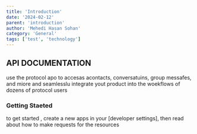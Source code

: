 ```yaml
---
title: 'Introduction'
date: '2024-02-12'
parent: 'introduction'
author: 'Mehedi Hasan Sohan'
category: 'General'
tags: ['test', 'technology']
---
```


## API DOCUMENTATION
use the protocol apo to accesas acontacts, conversatuins, group messafes, and miore and seamlesslu integrate yout product into the woekflows of dozens of protocol users

### Getting Staeted
to get started , create a new apps in your [developer settings], then  read about how to make requests for the resources